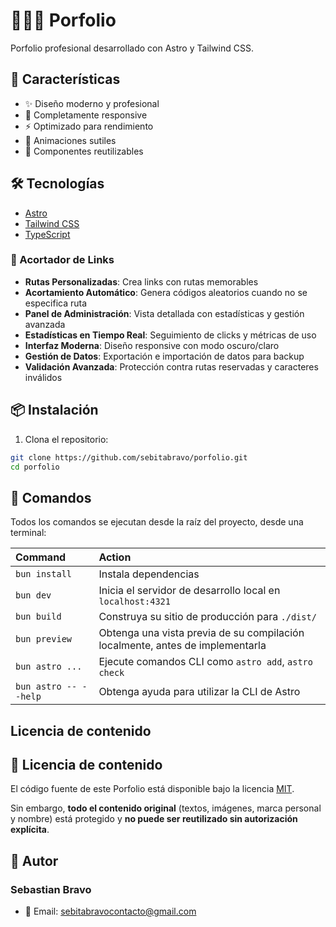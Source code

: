 # 👨🏻‍💻 Porfolio

Porfolio profesional desarrollado con Astro y Tailwind CSS.

## 🚀 Características

- ✨ Diseño moderno y profesional
- 📱 Completamente responsive
- ⚡ Optimizado para rendimiento
- 🎨 Animaciones sutiles
- 🧩 Componentes reutilizables

## 🛠️ Tecnologías

- [Astro](https://astro.build/)
- [Tailwind CSS](https://tailwindcss.com/)
- [TypeScript](https://www.typescriptlang.org/)

### 🔗 Acortador de Links

- **Rutas Personalizadas**: Crea links con rutas memorables
- **Acortamiento Automático**: Genera códigos aleatorios cuando no se especifica ruta
- **Panel de Administración**: Vista detallada con estadísticas y gestión avanzada
- **Estadísticas en Tiempo Real**: Seguimiento de clicks y métricas de uso
- **Interfaz Moderna**: Diseño responsive con modo oscuro/claro
- **Gestión de Datos**: Exportación e importación de datos para backup
- **Validación Avanzada**: Protección contra rutas reservadas y caracteres inválidos

## 📦 Instalación

1. Clona el repositorio:

```bash
git clone https://github.com/sebitabravo/porfolio.git
cd porfolio
```

## 🧞 Comandos

Todos los comandos se ejecutan desde la raíz del proyecto, desde una terminal:

| Command                   | Action                                           |
| :------------------------ | :----------------------------------------------- |
| `bun install`             | Instala dependencias                            |
| `bun dev`             | Inicia el servidor de desarrollo local en `localhost:4321`      |
| `bun build`           | Construya su sitio de producción para `./dist/`          |
| `bun preview`         | Obtenga una vista previa de su compilación localmente, antes de implementarla     |
| `bun astro ...`       | Ejecute comandos CLI como `astro add`, `astro check` |
| `bun astro -- --help` | Obtenga ayuda para utilizar la CLI de Astro                    |

## Licencia de contenido

## 📄 Licencia de contenido

El código fuente de este Porfolio está disponible bajo la licencia [MIT](./LICENSE).

Sin embargo, **todo el contenido original** (textos, imágenes, marca personal y nombre) está protegido y **no puede ser reutilizado sin autorización explícita**.

## 👤 Autor

### Sebastian Bravo

- 📧 Email: [sebitabravocontacto@gmail.com](mailto:sebitabravocontacto@gmail.com)
